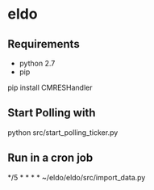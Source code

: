 # eldo

## Requirements
* python 2.7
* pip

pip install CMRESHandler

## Start Polling with

python src/start_polling_ticker.py

## Run in a cron job

*/5 * * * * ~/eldo/eldo/src/import_data.py